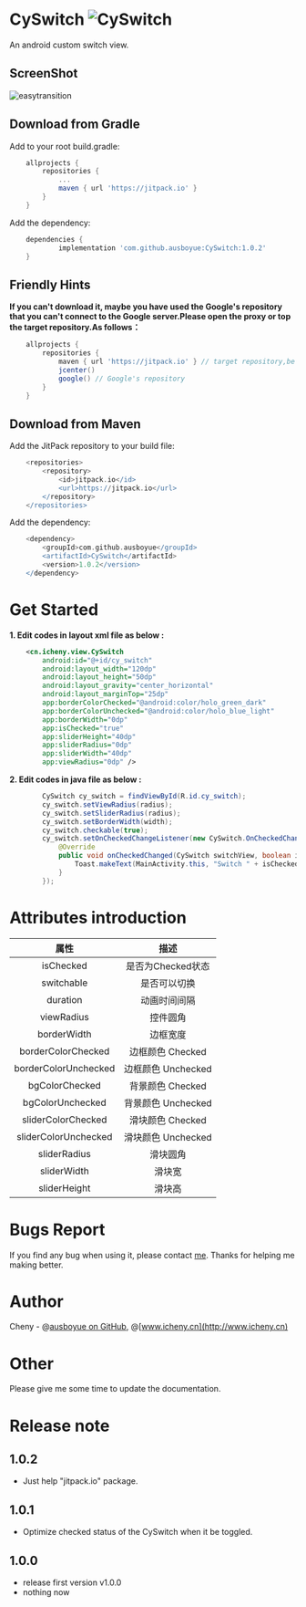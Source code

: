 # CySwitch    ![CySwitch](https://jitpack.io/v/ausboyue/CySwitch.svg)

An android custom switch view.

## ScreenShot
![easytransition](https://github.com/ausboyue/CySwitch/blob/master/art/cy_switch.gif) 

## Download from Gradle

Add to your root build.gradle:
```groovy
    allprojects {
        repositories {
            ...
            maven { url 'https://jitpack.io' }
        }
    }
```

Add the dependency:
```groovy
    dependencies {
            implementation 'com.github.ausboyue:CySwitch:1.0.2'
    }
```

## Friendly Hints
**If you can't download it, maybe you have used the Google's repository that you can't connect to the Google server.Please open the proxy or top the target repository.As follows：**
```groovy
    allprojects {
        repositories {
            maven { url 'https://jitpack.io' } // target repository,be top
            jcenter()
            google() // Google's repository
        }
    }
```

## Download from Maven

Add the JitPack repository to your build file:
```groovy
    <repositories>
        <repository>
            <id>jitpack.io</id>
            <url>https://jitpack.io</url>
        </repository>
    </repositories>
```

Add the dependency:
```groovy
    <dependency>
        <groupId>com.github.ausboyue</groupId>
        <artifactId>CySwitch</artifactId>
        <version>1.0.2</version>
    </dependency>
```

# Get Started

**1. Edit codes in layout xml file as below :**

```xml
    <cn.icheny.view.CySwitch
        android:id="@+id/cy_switch"
        android:layout_width="120dp"
        android:layout_height="50dp"
        android:layout_gravity="center_horizontal"
        android:layout_marginTop="25dp"
        app:borderColorChecked="@android:color/holo_green_dark"
        app:borderColorUnchecked="@android:color/holo_blue_light"
        app:borderWidth="0dp"
        app:isChecked="true"
        app:sliderHeight="40dp"
        app:sliderRadius="0dp"
        app:sliderWidth="40dp"
        app:viewRadius="0dp" />
```

**2. Edit codes in java file as below :**
```java
        CySwitch cy_switch = findViewById(R.id.cy_switch);
        cy_switch.setViewRadius(radius);
        cy_switch.setSliderRadius(radius);
        cy_switch.setBorderWidth(width);
        cy_switch.checkable(true);
        cy_switch.setOnCheckedChangeListener(new CySwitch.OnCheckedChangeListener() {
            @Override
            public void onCheckedChanged(CySwitch switchView, boolean isChecked) {
                Toast.makeText(MainActivity.this, "Switch " + isChecked, Toast.LENGTH_SHORT).show();
            }
        });
```

# Attributes introduction

属性|描述
:-:|:-:
isChecked|是否为Checked状态
switchable|是否可以切换
duration|动画时间间隔
viewRadius|控件圆角
borderWidth|边框宽度
borderColorChecked|边框颜色 Checked
borderColorUnchecked|边框颜色  Unchecked
bgColorChecked|背景颜色 Checked
bgColorUnchecked|背景颜色 Unchecked
sliderColorChecked|滑块颜色 Checked
sliderColorUnchecked|滑块颜色 Unchecked
sliderRadius|滑块圆角
sliderWidth|滑块宽
sliderHeight|滑块高

# Bugs Report

If you find any bug when using it, please contact [me](mailto:ausboyue@qq.com). Thanks for helping me making better.

# Author

Cheny - @[ausboyue on GitHub](https://github.com/ausboyue/), @[www.icheny.cn](http://www.icheny.cn)

# Other

Please give me some time to update the documentation.

# Release note

## 1.0.2
 - Just help "jitpack.io" package.

## 1.0.1
 - Optimize checked status of the CySwitch when it be toggled.

## 1.0.0
 - release first version v1.0.0 
 - nothing now
